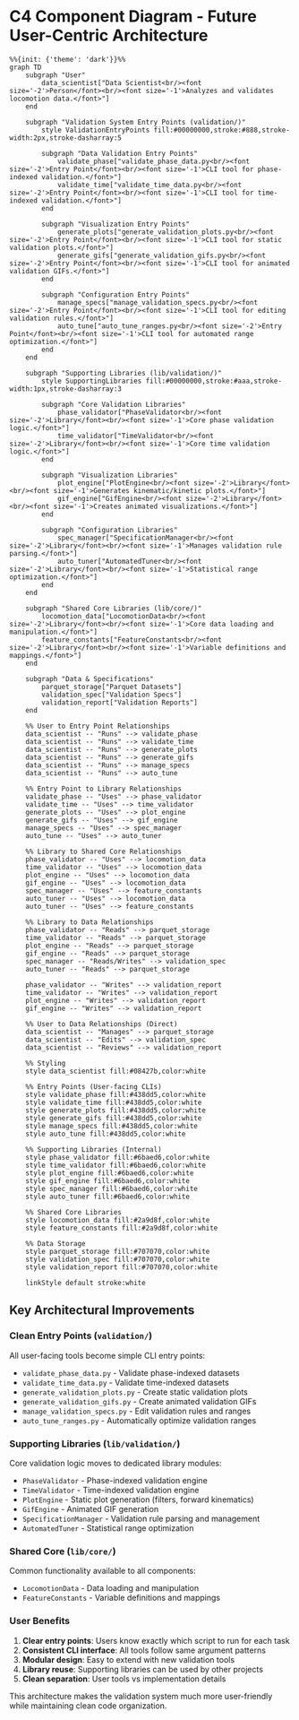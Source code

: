 # C4 Component Diagram - Future User-Centric Architecture

```mermaid
%%{init: {'theme': 'dark'}}%%
graph TD
    subgraph "User"
        data_scientist["Data Scientist<br/><font size='-2'>Person</font><br/><font size='-1'>Analyzes and validates locomotion data.</font>"]
    end

    subgraph "Validation System Entry Points (validation/)"
        style ValidationEntryPoints fill:#00000000,stroke:#888,stroke-width:2px,stroke-dasharray:5
        
        subgraph "Data Validation Entry Points"
            validate_phase["validate_phase_data.py<br/><font size='-2'>Entry Point</font><br/><font size='-1'>CLI tool for phase-indexed validation.</font>"]
            validate_time["validate_time_data.py<br/><font size='-2'>Entry Point</font><br/><font size='-1'>CLI tool for time-indexed validation.</font>"]
        end

        subgraph "Visualization Entry Points"
            generate_plots["generate_validation_plots.py<br/><font size='-2'>Entry Point</font><br/><font size='-1'>CLI tool for static validation plots.</font>"]
            generate_gifs["generate_validation_gifs.py<br/><font size='-2'>Entry Point</font><br/><font size='-1'>CLI tool for animated validation GIFs.</font>"]
        end

        subgraph "Configuration Entry Points"
            manage_specs["manage_validation_specs.py<br/><font size='-2'>Entry Point</font><br/><font size='-1'>CLI tool for editing validation rules.</font>"]
            auto_tune["auto_tune_ranges.py<br/><font size='-2'>Entry Point</font><br/><font size='-1'>CLI tool for automated range optimization.</font>"]
        end
    end

    subgraph "Supporting Libraries (lib/validation/)"
        style SupportingLibraries fill:#00000000,stroke:#aaa,stroke-width:1px,stroke-dasharray:3
        
        subgraph "Core Validation Libraries"
            phase_validator["PhaseValidator<br/><font size='-2'>Library</font><br/><font size='-1'>Core phase validation logic.</font>"]
            time_validator["TimeValidator<br/><font size='-2'>Library</font><br/><font size='-1'>Core time validation logic.</font>"]
        end

        subgraph "Visualization Libraries"
            plot_engine["PlotEngine<br/><font size='-2'>Library</font><br/><font size='-1'>Generates kinematic/kinetic plots.</font>"]
            gif_engine["GifEngine<br/><font size='-2'>Library</font><br/><font size='-1'>Creates animated visualizations.</font>"]
        end

        subgraph "Configuration Libraries"
            spec_manager["SpecificationManager<br/><font size='-2'>Library</font><br/><font size='-1'>Manages validation rule parsing.</font>"]
            auto_tuner["AutomatedTuner<br/><font size='-2'>Library</font><br/><font size='-1'>Statistical range optimization.</font>"]
        end
    end

    subgraph "Shared Core Libraries (lib/core/)"
        locomotion_data["LocomotionData<br/><font size='-2'>Library</font><br/><font size='-1'>Core data loading and manipulation.</font>"]
        feature_constants["FeatureConstants<br/><font size='-2'>Library</font><br/><font size='-1'>Variable definitions and mappings.</font>"]
    end

    subgraph "Data & Specifications"
        parquet_storage["Parquet Datasets"]
        validation_spec["Validation Specs"]
        validation_report["Validation Reports"]
    end

    %% User to Entry Point Relationships
    data_scientist -- "Runs" --> validate_phase
    data_scientist -- "Runs" --> validate_time
    data_scientist -- "Runs" --> generate_plots
    data_scientist -- "Runs" --> generate_gifs
    data_scientist -- "Runs" --> manage_specs
    data_scientist -- "Runs" --> auto_tune

    %% Entry Point to Library Relationships
    validate_phase -- "Uses" --> phase_validator
    validate_time -- "Uses" --> time_validator
    generate_plots -- "Uses" --> plot_engine
    generate_gifs -- "Uses" --> gif_engine
    manage_specs -- "Uses" --> spec_manager
    auto_tune -- "Uses" --> auto_tuner

    %% Library to Shared Core Relationships
    phase_validator -- "Uses" --> locomotion_data
    time_validator -- "Uses" --> locomotion_data
    plot_engine -- "Uses" --> locomotion_data
    gif_engine -- "Uses" --> locomotion_data
    spec_manager -- "Uses" --> feature_constants
    auto_tuner -- "Uses" --> locomotion_data
    auto_tuner -- "Uses" --> feature_constants

    %% Library to Data Relationships
    phase_validator -- "Reads" --> parquet_storage
    time_validator -- "Reads" --> parquet_storage
    plot_engine -- "Reads" --> parquet_storage
    gif_engine -- "Reads" --> parquet_storage
    spec_manager -- "Reads/Writes" --> validation_spec
    auto_tuner -- "Reads" --> parquet_storage

    phase_validator -- "Writes" --> validation_report
    time_validator -- "Writes" --> validation_report
    plot_engine -- "Writes" --> validation_report
    gif_engine -- "Writes" --> validation_report

    %% User to Data Relationships (Direct)
    data_scientist -- "Manages" --> parquet_storage
    data_scientist -- "Edits" --> validation_spec
    data_scientist -- "Reviews" --> validation_report

    %% Styling
    style data_scientist fill:#08427b,color:white
    
    %% Entry Points (User-facing CLIs)
    style validate_phase fill:#438dd5,color:white
    style validate_time fill:#438dd5,color:white
    style generate_plots fill:#438dd5,color:white
    style generate_gifs fill:#438dd5,color:white
    style manage_specs fill:#438dd5,color:white
    style auto_tune fill:#438dd5,color:white
    
    %% Supporting Libraries (Internal)
    style phase_validator fill:#6baed6,color:white
    style time_validator fill:#6baed6,color:white
    style plot_engine fill:#6baed6,color:white
    style gif_engine fill:#6baed6,color:white
    style spec_manager fill:#6baed6,color:white
    style auto_tuner fill:#6baed6,color:white
    
    %% Shared Core Libraries
    style locomotion_data fill:#2a9d8f,color:white
    style feature_constants fill:#2a9d8f,color:white

    %% Data Storage
    style parquet_storage fill:#707070,color:white
    style validation_spec fill:#707070,color:white
    style validation_report fill:#707070,color:white
    
    linkStyle default stroke:white
```

## Key Architectural Improvements

### **Clean Entry Points (`validation/`)**
All user-facing tools become simple CLI entry points:
- `validate_phase_data.py` - Validate phase-indexed datasets
- `validate_time_data.py` - Validate time-indexed datasets  
- `generate_validation_plots.py` - Create static validation plots
- `generate_validation_gifs.py` - Create animated validation GIFs
- `manage_validation_specs.py` - Edit validation rules and ranges
- `auto_tune_ranges.py` - Automatically optimize validation ranges

### **Supporting Libraries (`lib/validation/`)**
Core validation logic moves to dedicated library modules:
- `PhaseValidator` - Phase-indexed validation engine
- `TimeValidator` - Time-indexed validation engine
- `PlotEngine` - Static plot generation (filters, forward kinematics)
- `GifEngine` - Animated GIF generation
- `SpecificationManager` - Validation rule parsing and management
- `AutomatedTuner` - Statistical range optimization

### **Shared Core (`lib/core/`)**
Common functionality available to all components:
- `LocomotionData` - Data loading and manipulation
- `FeatureConstants` - Variable definitions and mappings

### **User Benefits**
1. **Clear entry points**: Users know exactly which script to run for each task
2. **Consistent CLI interface**: All tools follow same argument patterns
3. **Modular design**: Easy to extend with new validation tools
4. **Library reuse**: Supporting libraries can be used by other projects
5. **Clean separation**: User tools vs implementation details

This architecture makes the validation system much more user-friendly while maintaining clean code organization.